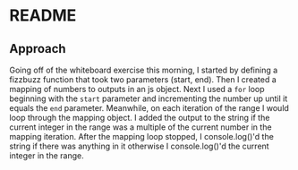 # README
## Approach
Going off of the whiteboard exercise this morning, I started by defining a fizzbuzz function that took two parameters (start, end). Then I created a mapping of numbers to outputs in an js object. Next I used a `for` loop beginning with the `start` parameter and incrementing the number up until it equals the `end` parameter. Meanwhile, on each iteration of the range I would loop through the mapping object. I added the output to the string if the current integer in the range was a multiple of the current number in the mapping iteration. After the mapping loop stopped, I console.log()'d the string if there was anything in it otherwise I console.log()'d the current integer in the range.